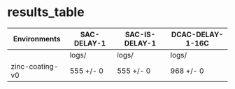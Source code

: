 # results_table
| Environments  |SAC-DELAY-1|SAC-IS-DELAY-1|DCAC-DELAY-1-16C|
|---------------|-----------|--------------|----------------|
|               |logs/      |logs/         |logs/           |
|zinc-coating-v0|555 +/- 0  |555 +/- 0     |968 +/- 0       |
